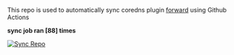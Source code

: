 This repo is used to automatically sync coredns plugin [forward](https://github.com/QZLin/forward) using Github Actions

**sync job ran [88] times**

[![Sync Repo](https://github.com/QZLin/coredns-extract/actions/workflows/sync.yaml/badge.svg)](https://github.com/QZLin/coredns-extract/actions/workflows/sync.yaml)
